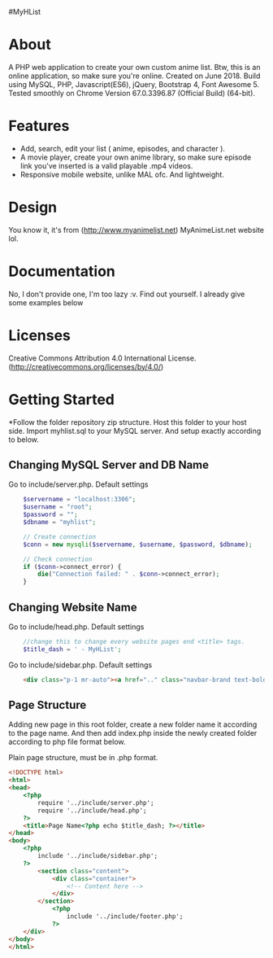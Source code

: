 #MyHList

# About
A PHP web application to create your own custom anime list. Btw, this is an online application, so make sure you're online.
Created on June 2018.
Build using MySQL, PHP, Javascript(ES6), jQuery, Bootstrap 4, Font Awesome 5.
Tested smoothly on Chrome Version 67.0.3396.87 (Official Build) (64-bit).

# Features
- Add, search, edit your list ( anime, episodes, and character ).
- A movie player, create your own anime library, so make sure episode link you've inserted is a valid playable .mp4 videos.
- Responsive mobile website, unlike MAL ofc. And lightweight.

# Design
You know it, it's from (http://www.myanimelist.net) MyAnimeList.net website lol.

# Documentation
No, I don't provide one, I'm too lazy :v. Find out yourself. I already give some examples below

# Licenses
Creative Commons Attribution 4.0 International License. (http://creativecommons.org/licenses/by/4.0/)

# Getting Started
*Follow the folder repository zip structure.
Host this folder to your host side.
Import myhlist.sql to your MySQL server.
And setup exactly according to below.

## Changing MySQL Server and DB Name
Go to include/server.php.
Default settings
```php
    $servername = "localhost:3306";
    $username = "root";
    $password = "";
    $dbname = "myhlist";

    // Create connection
    $conn = new mysqli($servername, $username, $password, $dbname);

    // Check connection
    if ($conn->connect_error) {
        die("Connection failed: " . $conn->connect_error);
    } 
```
## Changing Website Name
Go to include/head.php.
Default settings
```php
    //change this to change every website pages end <title> tags.
    $title_dash = ' - MyHList';
```

Go to include/sidebar.php.
Default settings
```html
    <div class="p-1 mr-auto"><a href=".." class="navbar-brand text-bold">MyHList.net</a></div>
```

## Page Structure
Adding new page in this root folder, create a new folder name it according to the page name.
And then add index.php inside the newly created folder according to php file format below.

Plain page structure, must be in .php format.
```html
<!DOCTYPE html>
<html>
<head>
    <?php
        require '../include/server.php';
        require '../include/head.php';
    ?>
    <title>Page Name<?php echo $title_dash; ?></title>
</head>
<body>
    <?php
        include '../include/sidebar.php';
    ?>
        <section class="content">
            <div class="container">
                <!-- Content here -->
            </div>
        </section>
            <?php
                include '../include/footer.php';
            ?>
    </div>
</body>
</html>
```
